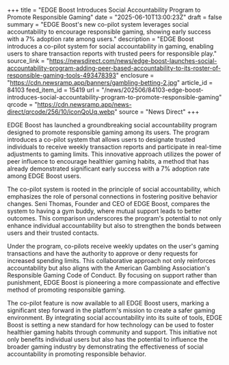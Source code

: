 +++
title = "EDGE Boost Introduces Social Accountability Program to Promote Responsible Gaming"
date = "2025-06-10T13:00:23Z"
draft = false
summary = "EDGE Boost's new co-pilot system leverages social accountability to encourage responsible gaming, showing early success with a 7% adoption rate among users."
description = "EDGE Boost introduces a co-pilot system for social accountability in gaming, enabling users to share transaction reports with trusted peers for responsible play."
source_link = "https://newsdirect.com/news/edge-boost-launches-social-accountability-program-adding-peer-based-accountability-to-its-roster-of-responsible-gaming-tools-493478393"
enclosure = "https://cdn.newsramp.app/banners/gambling-betting-2.jpg"
article_id = 84103
feed_item_id = 15419
url = "/news/202506/84103-edge-boost-introduces-social-accountability-program-to-promote-responsible-gaming"
qrcode = "https://cdn.newsramp.app/news-direct/qrcode/256/10/iconQoUq.webp"
source = "News Direct"
+++

<p>EDGE Boost has launched a groundbreaking social accountability program designed to promote responsible gaming among its users. The program introduces a co-pilot system that allows users to designate trusted individuals to receive weekly transaction reports and participate in real-time adjustments to gaming limits. This innovative approach utilizes the power of peer influence to encourage healthier gaming habits, a method that has already demonstrated significant early success with a 7% adoption rate among EDGE Boost users.</p><p>The co-pilot system is rooted in the principle of social accountability, which emphasizes the role of personal connections in fostering positive behavior changes. Seni Thomas, Founder and CEO of EDGE Boost, compares the system to having a gym buddy, where mutual support leads to better outcomes. This comparison underscores the program's potential to not only enhance individual accountability but also to strengthen the bonds between users and their trusted contacts.</p><p>Under the program, co-pilots receive weekly updates on the user's gaming transactions and have the authority to approve or deny requests for increased spending limits. This collaborative approach not only reinforces accountability but also aligns with the American Gambling Association's Responsible Gaming Code of Conduct. By focusing on support rather than punishment, EDGE Boost is pioneering a more compassionate and effective method of promoting responsible gaming.</p><p>The co-pilot feature is now available to all EDGE Boost users, marking a significant step forward in the platform's mission to create a safer gaming environment. By integrating social accountability into its suite of tools, EDGE Boost is setting a new standard for how technology can be used to foster healthier gaming habits through community and support. This initiative not only benefits individual users but also has the potential to influence the broader gaming industry by demonstrating the effectiveness of social accountability in promoting responsible behavior.</p>